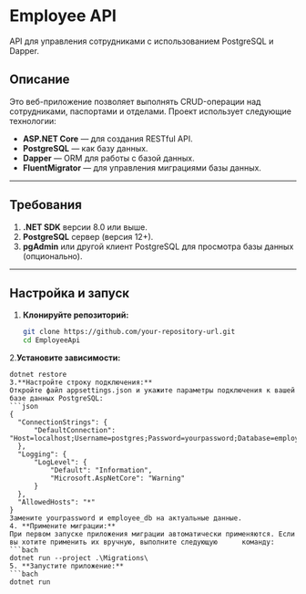 # Employee API

API для управления сотрудниками с использованием PostgreSQL и Dapper.

## Описание

Это веб-приложение позволяет выполнять CRUD-операции над сотрудниками, паспортами и отделами. Проект использует следующие технологии:
- **ASP.NET Core** — для создания RESTful API.
- **PostgreSQL** — как базу данных.
- **Dapper** — ORM для работы с базой данных.
- **FluentMigrator** — для управления миграциями базы данных.

---

## Требования

1. **.NET SDK** версии 8.0 или выше.
2. **PostgreSQL** сервер (версия 12+).
3. **pgAdmin** или другой клиент PostgreSQL для просмотра базы данных (опционально).

---

## Настройка и запуск

1. **Клонируйте репозиторий:**
   ```bash
   git clone https://github.com/your-repository-url.git
   cd EmployeeApi
2.**Установите зависимости:**
  ```bach
  dotnet restore
3.**Настройте строку подключения:**
  Откройте файл appsettings.json и укажите параметры подключения к вашей базе данных PostgreSQL:
  ```json
  {
    "ConnectionStrings": {
        "DefaultConnection": "Host=localhost;Username=postgres;Password=yourpassword;Database=employee_db"
    },
    "Logging": {
        "LogLevel": {
            "Default": "Information",
            "Microsoft.AspNetCore": "Warning"
        }
    },
    "AllowedHosts": "*"
  }
  Замените yourpassword и employee_db на актуальные данные.
4. **Примените миграции:**
  При первом запуске приложения миграции автоматически применяются. Если вы хотите применить их вручную, выполните следующую      команду:
  ```bach
  dotnet run --project .\Migrations\
5. **Запустите приложение:**
  ```bach
  dotnet run
